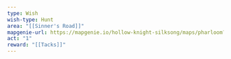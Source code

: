```yaml
---
type: Wish
wish-type: Hunt
area: "[[Sinner's Road]]"
mapgenie-url: https://mapgenie.io/hollow-knight-silksong/maps/pharloom?locationIds=478356
act: "1"
reward: "[[Tacks]]"
---
```

